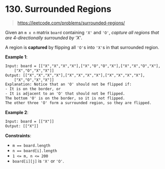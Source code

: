 # 130. Surrounded Regions

> <https://leetcode.com/problems/surrounded-regions/>

Given an `m x n` matrix `board` containing `'X'` and `'O'`, *capture all
regions that are 4-directionally surrounded by 'X'*.

A region is **captured** by flipping all `'O'`s into `'X'`s in that surrounded
region.

**Example 1**:

```txt
Input: board = [["X","X","X","X"],["X","O","O","X"],["X","X","O","X"],
    ["X","O","X","X"]]
Output: [["X","X","X","X"],["X","X","X","X"],["X","X","X","X"],
    ["X","O","X","X"]]
Explanation: Notice that an 'O' should not be flipped if:
- It is on the border, or
- It is adjacent to an 'O' that should not be flipped.
The bottom 'O' is on the border, so it is not flipped.
The other three 'O' form a surrounded region, so they are flipped.
```

**Example 2**:

```txt
Input: board = [["X"]]
Output: [["X"]]
```

**Constraints**:

- `m == board.length`
- `n == board[i].length`
- `1 <= m, n <= 200`
- `board[i][j]` is `'X'` or `'O'`.
